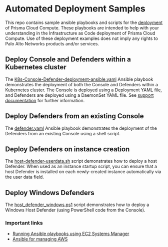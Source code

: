 # Automated Deployment Samples
This repo contains sample ansible playbooks and scripts for the [deployment](https://docs.prismacloudcompute.com/docs/compute_edition_21_04/install/install.html) of Prisma Cloud Compute. These playbooks are intended to help with your understanding in the Infrastructure as Code deployment of Prisma Cloud Compute. Use of these deployment examples does not imply any rights to Palo Alto Networks products and/or services.

## Deploy Console and Defenders within a Kubernetes cluster
The [K8s-Console-Defender-deployment-ansible.yaml](K8s-Console-Defender-deployment-ansible.yaml) Ansible playbook demonstrates the deployment of both the Console and Defenders within a Kubernetes cluster. The Console is deployed using a Deployment YAML file, and Defenders are deployed using a DaemonSet YAML file. See [support documentation](https://docs.prismacloudcompute.com/docs/compute_edition_21_04/deployment_patterns/automated_deployment.html) for further information.

## Deploy Defenders from an existing Console
The [defender.yaml](defender.yaml) Ansible playbook demonstrates the deployment of the Defenders from an existing Console using a shell script.

## Deploy Defenders on instance creation
The [host-defender-userdata.sh](host-defender-userdata.sh) script demonstrates how to deploy a host Defender. When used as an instance startup script, you can ensure that a host Defender is installed on each newly-created instance automatically via the user data field.

## Deploy Windows Defenders
The [host_defender_windows.ps1](host_defender_windows.ps1) script demonstrates how to deploy a Windows Host Defender (using PowerShell code from the Console).

### Important links
- [Running Ansible playbooks using EC2 Systems Manager](https://aws.amazon.com/blogs/mt/running-ansible-playbooks-using-ec2-systems-manager-run-command-and-state-manager/)
- [Ansible for managing AWS](https://docs.ansible.com/ansible/latest/scenario_guides/guide_aws.html)
